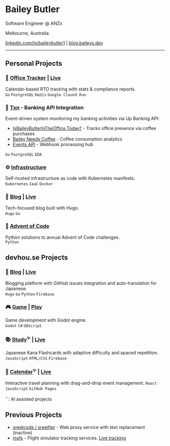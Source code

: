 # Bailey Butler

Software Engineer @ ANZx

Melbourne, Australia

[linkedin.com/in/baileybutler1](https://linkedin.com/in/baileybutler1) |
[blog.baileys.dev](https://blog.baileys.dev)

---

## Personal Projects

### 🏢 [Office Tracker](https://github.com/baely/officetracker) | [Live](https://iwasintheoffice.com)
Calendar-based RTO tracking with stats & compliance reports.  
`Go` `PostgreSQL` `Redis` `Google Clound Run`

### 💸 [Txn](https://github.com/baely/txn) - Banking API Integration
Event-driven system monitoring my banking activities via Up Banking API:
- [IsBaileyButlerInTheOffice.Today?](https://isbaileybutlerintheoffice.today) - Tracks office presence via coffee purchases
- [Bailey Needs Coffee](https://baileyneeds.coffee) - Coffee consumption analytics
- [Events API](https://events.baileys.dev) - Webhook processing hub  

`Go` `PostgreSQL` `EDA`

### ⚙️ [Infrastructure](https://github.com/baely/infra)
Self-hosted infrastructure as code with Kubernetes manifests.  
`Kubernetes` `IaaC` `Docker`

### 📝 [Blog](https://github.com/baely/blog) | [Live](https://blog.baileys.dev)
Tech-focused blog built with Hugo.  
`Hugo` `Go`

### 🧩 [Advent of Code](https://github.com/baely/advent-of-code)
Python solutions to annual Advent of Code challenges.  
`Python`

## devhou.se Projects

### 📝 [Blog](https://github.com/devhou-se/www-jp) | [Live](https://devhou.se)
Blogging platform with GitHub issues integration and auto-translation for Japanese.  
`Hugo` `Go` `Python` `Firebase`

### 🎮 [Game](https://github.com/devhou-se/game) | [Play](https://devhou.se)
Game development with Godot engine.  
`Godot` `C#` `GDScript`

### 📚 [Study](https://github.com/devhou-se/study)<sup>✨</sup> | [Live](https://study.devhou.se)
Japanese Kana Flashcards with adaptive difficulty and spaced repetition.  
`JavaScript` `HTML/CSS` `Firebase`

### 📅 [Calendar](https://github.com/devhou-se/calendar)<sup>✨</sup> | [Live](https://calendar.devhou.se)
Interactive travel planning with drag-and-drop event management.
`React` `JavaScript` `GitHub Pages`

<sup>✨</sup>: AI assisted projects

## Previous Projects

- [sreetcode / sreeifier](https://github.com/devhou-se/sreetcode) - Web proxy service with text replacement (inactive)
- [msfs](https://github.com/baely/go-msfs) - Flight simulator tracking services. [Live tracking](https://projects.xbd.au/pilot)
